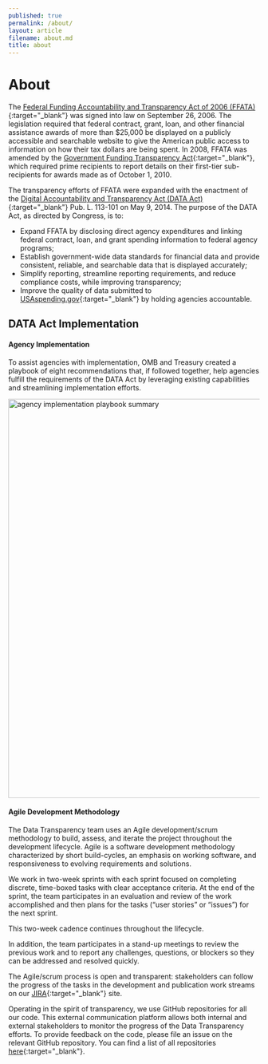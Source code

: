 ```yaml
---
published: true
permalink: /about/
layout: article
filename: about.md
title: about
---
```



# About

The [Federal Funding Accountability and Transparency Act of 2006 (FFATA)](https://www.congress.gov/bill/109th-congress/senate-bill/2590/text){:target="_blank"} was signed into law on September 26, 2006. The legislation required that federal contract, grant, loan, and other financial assistance awards of more than $25,000 be displayed on a publicly accessible and searchable website to give the American public access to information on how their tax dollars are being spent. In 2008, FFATA was amended by the [Government Funding Transparency Act](https://www.gpo.gov/fdsys/pkg/PLAW-109publ282/pdf/PLAW-109publ282.pdf){:target="_blank"}, which required prime recipients to report details on their first-tier sub-recipients for awards made as of October 1, 2010.

The transparency efforts of FFATA were expanded with the enactment of the [Digital Accountability and Transparency Act (DATA Act)](https://www.gpo.gov/fdsys/pkg/PLAW-113publ101/pdf/PLAW-113publ101.pdf){:target="_blank"} Pub. L. 113-101 on May 9, 2014. The purpose of the DATA Act, as directed by Congress, is to:

* Expand FFATA by disclosing direct agency expenditures and linking federal contract, loan, and grant spending information to federal agency programs;
* Establish government-wide data standards for financial data and provide consistent, reliable, and searchable data that is displayed accurately;
* Simplify reporting, streamline reporting requirements, and reduce compliance costs, while improving transparency;
* Improve the quality of data submitted to [USAspending.gov](http://www.usaspending.gov){:target="_blank"} by holding agencies accountable.


## DATA Act Implementation

#### Agency Implementation

To assist agencies with implementation, OMB and Treasury created a playbook of eight recommendations that, if followed together, help agencies fulfill the requirements of the DATA Act by leveraging existing capabilities and streamlining implementation efforts. 

<img width="800" src="{{ site.baseurl }}/assets/img/playbook.png" title="agency implementation playbook summary" /> 


#### Agile Development Methodology

The Data Transparency team uses an Agile development/scrum methodology to build, assess, and iterate the project throughout the development lifecycle. Agile is a software development methodology characterized by short build-cycles, an emphasis on working software, and responsiveness to evolving requirements and solutions.

We work in two-week sprints with each sprint focused on completing discrete, time-boxed tasks with clear acceptance criteria. At the end of the sprint, the team participates in an evaluation and review of the work accomplished and then plans for the tasks (“user stories” or “issues”) for the next sprint.

This two-week cadence continues throughout the lifecycle.

In addition, the team participates in a stand-up meetings to review the previous work and to report any challenges, questions, or blockers so they can be addressed and resolved quickly.

The Agile/scrum process is open and transparent: stakeholders can follow the progress of the tasks in the development and publication work streams on our [JIRA](https://federal-spending-transparency.atlassian.net/secure/BrowseProjects.jspa?selectedCategory=all&selectedProjectType=all){:target="_blank"} site.

Operating in the spirit of transparency, we use GitHub repositories for all our code. This external communication platform allows both internal and external stakeholders to monitor the progress of the Data Transparency efforts. To provide feedback on the code, please file an issue on the relevant GitHub repository. You can find a list of all repositories [here](https://github.com/fedspendingtransparency){:target="_blank"}.

